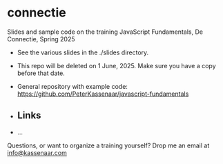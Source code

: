 # connectie
Slides and sample code on the training JavaScript Fundamentals, De Connectie, Spring 2025

- See the various slides in the ./slides directory.
- This repo will be deleted on 1 June, 2025. Make sure you have a copy before that date.
- General repository with example code: https://github.com/PeterKassenaar/javascript-fundamentals
  
- ## Links
- ...


Questions, or want to organize a training yourself? Drop me an email at info@kassenaar.com
